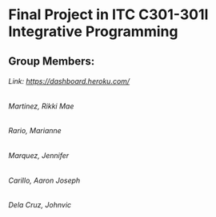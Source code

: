 # Final Project in ITC C301-301I Integrative Programming
## Group Members:
###### Link: https://dashboard.heroku.com/
###### Martinez, Rikki Mae
###### Rario, Marianne
###### Marquez, Jennifer
###### Carillo, Aaron Joseph
###### Dela Cruz, Johnvic

